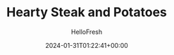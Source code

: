 ---
draft: true # Use this only for setting draft status
hidden: false # Use this to hide unwanted recipes
slug: # <post-title>
title: 'Hearty Steak and Potatoes'
description: "Cabbage, potatoes, and cranberries may conjure images of New England and boiled dinners, but this recipe brings in some more worldly flair. The sauce that adorns the steak has splashes of balsamic vinegar and soy sauce for a mash up of Italian and Asian-inspired flavors. Plus, the potatoes are roasted with rosemary until fragrant and the cabbage is given a boost from tangy white wine vinegar."
image: https://img.hellofresh.com/f_auto,fl_lossy,q_auto,w_1200/hellofresh_s3/image/uk-balsamic-streak-with-red-cabb-af469cec.jpg
date: 2024-01-31T01:22:41+00:00
author: HelloFresh

tags: ['Gluten-free']
categories: "main course"
cuisines: "American"
allergens: ['Soy', 'Wheat']

calories: 535
preptime: ['40 minutes']
cooktime: # 180 = 3 Hours | In minutes
totaltime: PT40M
servings: 2

links:
  - description: "Cabbage, potatoes, and cranberries may conjure images of New England and boiled dinners, but this recipe brings in some more worldly flair. The sauce that adorns the steak has splashes of balsamic vinegar and soy sauce for a mash up of Italian and Asian-inspired flavors. Plus, the potatoes are roasted with rosemary until fragrant and the cabbage is given a boost from tangy white wine vinegar."
    website: https://www.hellofresh.com/recipes/uk-balsamic-streak-with-red-cabb-5841a8ad9df18165854cdd72
    image: https://img.hellofresh.com/f_auto,fl_lossy,q_auto,w_1200/hellofresh_s3/image/uk-balsamic-streak-with-red-cabb-af469cec.jpg
 
weight: # 1 | You can add weight to some posts to override the default sorting (date descending)

comments: false # Keep False

ingredients: ['12 ounce Sirloin Steak', '2 tablespoon Balsamic Vinegar', '1 ounce Soy Sauce', '16 ounce Yukon Gold Potatoes', '¼ ounce Rosemary', '1 unit Yellow Onion', '4 ounce Shredded Red Cabbage', '1 teaspoon Mustard Seeds', '2 tablespoon White Wine Vinegar', '1 ounce Cranberry Jam', 'unit Salt', 'unit Pepper', '2 teaspoon Olive Oil', '1 tablespoon Vegetable Oil', '1 teaspoon Sugar']

instructionTitles: ['Preheat and prep', 'Roast potatoes', 'Cook cabbage', 'Sear steak', 'Make pan sauce', 'Finish and serve']
instructions: ['Wash and dry all produce. Preheat oven to 425 degrees. Halve, peel, and thinly slice onion. Strip rosemary leaves from stems and finely chop until you have 1 TBSP. Discard stems. Halve potatoes lengthwise, then cut into 1-inch-thick wedges (like steak fries).', 'Toss potatoes on a baking sheet with a large drizzle of olive oil and chopped rosemary. Season with salt and pepper. Roast until lightly browned and crisp, about 30-35 minutes.', 'Heat a large drizzle of oil in a medium pan on medium-high heat. Add onion and cabbage and cook until softened, about 5 minutes, tossing. Add mustard seeds and cook until they start to pop. Stir in white wine vinegar, sugar, and a pinch of salt. Reduce heat to low, cover, and cook until cabbage is tender, about 10 minutes.', 'While cabbage cooks, heat a drizzle of oil in another medium pan over medium-high heat. Pat steak dry with a paper towel, then season all over with salt and pepper. Add to pan and sear until browned and cooked to desired doneness, 4-7 minutes per side. Remove and set aside to rest.', 'Add ½ TBSP balsamic vinegar, 1½ TBSP soy sauce, cranberry jam, and 3 TBSP water to same pan over medium heat. Stir to combine. Let simmer until reduced to a syrupy consistency, about 2-3 minutes. Remove from heat.', 'Thinly slice steak against the grain. Divide steak, potatoes, and cabbage between plates. Drizzle glaze over steak and serve.']
---